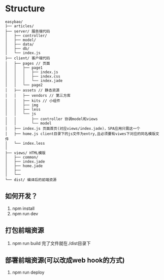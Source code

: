 # Structure
```
easybao/
├── articles/
├── server/ 服务端代码
│   ├── controller/
│   ├── model/
│   ├── data/
│   ├── db/
│   └── index.js
├── client/ 客户端代码
│   ├── pages // 页面
│   │   ├── page1
│   │   │   ├── index.js
│   │   │   ├── index.css
│   │   │   └── index.jade
│   │   └── page2
│   ├── assets // 静态资源
│   │   ├── vendors // 第三方库
│   │   ├── kits // 小组件
│   │   ├── img
│   │   ├── less
│   │   └── js
│   │       ├── controller 协调model和views
│   │       └── model
│   ├── index.js 页面首页(对应views/index.jade)，SPA应用只需这一个
│   ├── home.js client目录下的js文件为entry,且必须要有viwes下对应的同名模版文件 
│   └── index.less
│
├── views/ HTML模版
│   ├── common/
│   ├── index.jade
│   ├── home.jade
│   ├── 
│   └──
└── dist/ 编译后的前端资源
```

## 如何开发？
1. npm install
2. npm run dev


## 打包前端资源
1. npm run build
完了文件就在./dist目录下

## 部署前端资源(可以改成web hook的方式)
1. npm run deploy





 